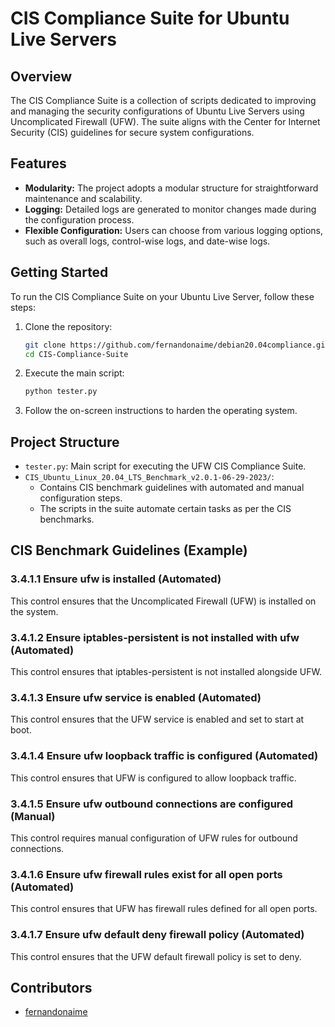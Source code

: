 # CIS Compliance Suite for Ubuntu Live Servers

## Overview

The CIS Compliance Suite is a collection of scripts dedicated to improving and managing the security configurations of Ubuntu Live Servers using Uncomplicated Firewall (UFW). The suite aligns with the Center for Internet Security (CIS) guidelines for secure system configurations.

## Features

- **Modularity:** The project adopts a modular structure for straightforward maintenance and scalability.
- **Logging:** Detailed logs are generated to monitor changes made during the configuration process.
- **Flexible Configuration:** Users can choose from various logging options, such as overall logs, control-wise logs, and date-wise logs.

## Getting Started

To run the CIS Compliance Suite on your Ubuntu Live Server, follow these steps:

1. Clone the repository:

    ```bash
    git clone https://github.com/fernandonaime/debian20.04compliance.git
    cd CIS-Compliance-Suite
    ```

2. Execute the main script:

    ```bash
    python tester.py
    ```

3. Follow the on-screen instructions to harden the operating system.

## Project Structure

- `tester.py`: Main script for executing the UFW CIS Compliance Suite.
- `CIS_Ubuntu_Linux_20.04_LTS_Benchmark_v2.0.1-06-29-2023/`:
  - Contains CIS benchmark guidelines with automated and manual configuration steps.
  - The scripts in the suite automate certain tasks as per the CIS benchmarks.

## CIS Benchmark Guidelines (Example)

### 3.4.1.1 Ensure ufw is installed (Automated)

This control ensures that the Uncomplicated Firewall (UFW) is installed on the system.

### 3.4.1.2 Ensure iptables-persistent is not installed with ufw (Automated)

This control ensures that iptables-persistent is not installed alongside UFW.

### 3.4.1.3 Ensure ufw service is enabled (Automated)

This control ensures that the UFW service is enabled and set to start at boot.

### 3.4.1.4 Ensure ufw loopback traffic is configured (Automated)

This control ensures that UFW is configured to allow loopback traffic.

### 3.4.1.5 Ensure ufw outbound connections are configured (Manual)

This control requires manual configuration of UFW rules for outbound connections.

### 3.4.1.6 Ensure ufw firewall rules exist for all open ports (Automated)

This control ensures that UFW has firewall rules defined for all open ports.

### 3.4.1.7 Ensure ufw default deny firewall policy (Automated)

This control ensures that the UFW default firewall policy is set to deny.

## Contributors

- [fernandonaime](https://github.com/fernandonaime)
